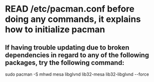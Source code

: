 # READ /etc/pacman.conf before doing any commands, it explains how to initialize pacman

## If having trouble updating due to broken dependencies in regard to any of the following packages, try the following command:
sudo pacman -S mhwd mesa libglvnd lib32-mesa lib32-libglvnd --force
